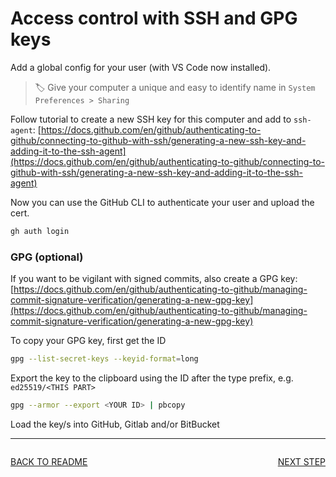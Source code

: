 # Access control with SSH and GPG keys

Add a global config for your user (with VS Code now installed).

> 🏷️ Give your computer a unique and easy to identify name in `System Preferences > Sharing`

Follow tutorial to create a new SSH key for this computer and add to `ssh-agent`:
[https://docs.github.com/en/github/authenticating-to-github/connecting-to-github-with-ssh/generating-a-new-ssh-key-and-adding-it-to-the-ssh-agent](https://docs.github.com/en/github/authenticating-to-github/connecting-to-github-with-ssh/generating-a-new-ssh-key-and-adding-it-to-the-ssh-agent)

Now you can use the GitHub CLI to authenticate your user and upload the cert.

```sh
gh auth login
```

### GPG (optional)

If you want to be vigilant with signed commits, also create a GPG key:
[https://docs.github.com/en/github/authenticating-to-github/managing-commit-signature-verification/generating-a-new-gpg-key](https://docs.github.com/en/github/authenticating-to-github/managing-commit-signature-verification/generating-a-new-gpg-key)

To copy your GPG key, first get the ID

```sh
gpg --list-secret-keys --keyid-format=long
```

Export the key to the clipboard using the ID after the type prefix, e.g. `ed25519/<THIS PART>`

```sh
gpg --armor --export <YOUR ID> | pbcopy
```

Load the key/s into GitHub, Gitlab and/or BitBucket

---

<div style="float:left">

  [BACK TO README](../README.md#Setup)
  
</div>

<div style="float:right">

  [NEXT STEP](./ASDF.md)

</div>
